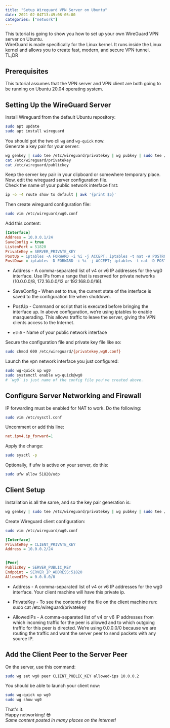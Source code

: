 ```yaml
---
title: "Setup Wireguard VPN Server on Ubuntu"
date: 2021-02-04T13:49:08-05:00
categories: ["network"]
---
```

This tutorial is going to show you how to set up your own WireGuard VPN server on Ubuntu.  
WireGuard is made specifically for the Linux kernel. It runs inside the Linux kernel and allows you to create fast, modern, and secure VPN tunnel.  
TL;DR  

## Prerequisites

This tutorial assumes that the VPN server and VPN client are both going to be running on Ubuntu 20.04 operating system.  

## Setting Up the WireGuard Server

Install Wireguard from the default Ubuntu repository:

```bash
sudo apt update
sudo apt install wireguard
```

You should got the two cli `wg` and `wg-quick` now.  
Generate a key pair for your server:

```bash
wg genkey | sudo tee /etc/wireguard/privatekey | wg pubkey | sudo tee /etc/wireguard/publickey
cat /etc/wireguard/privatekey
cat /etc/wireguard/publickey
```

Keep the server key pair in your clipboard or somewhere temporary place.  
Now, edit the wireguard server configuration file.  
Check the name of your public network interface first:

```bash
ip -o -4 route show to default | awk '{print $5}'
```

Then create wireguard configuration file:

```bash
sudo vim /etc/wireguard/wg0.conf
```

Add this content:

```ini
[Interface]
Address = 10.0.0.1/24
SaveConfig = true
ListenPort = 51820
PrivateKey = SERVER_PRIVATE_KEY
PostUp = iptables -A FORWARD -i %i -j ACCEPT; iptables -t nat -A POSTROUTING -o eth0 -j MASQUERADE
PostDown = iptables -D FORWARD -i %i -j ACCEPT; iptables -t nat -D POSTROUTING -o eth0 -j MASQUERADE
```

* Address - A comma-separated list of v4 or v6 IP addresses for the wg0 interface. Use IPs from a range that is reserved for private networks (10.0.0.0/8, 172.16.0.0/12 or 192.168.0.0/16).

* SaveConfig - When set to true, the current state of the interface is saved to the configuration file when shutdown.

* PostUp - Command or script that is executed before bringing the interface up. In above configuration, we’re using iptables to enable masquerading. This allows traffic to leave the server, giving the VPN clients access to the Internet.

* `eth0` - Name of your public network interface


Secure the configuration file and private key file like so:

```bash
sudo chmod 600 /etc/wireguard/{privatekey,wg0.conf}
```

Launch the vpn network interface you just configured:

```bash
sudo wg-quick up wg0
sudo systemctl enable wg-quick@wg0
# `wg0` is just name of the config file you've created above.
```

## Configure Server Networking and Firewall

IP forwarding must be enabled for NAT to work. Do the following:

```bash
sudo vim /etc/sysctl.conf
```

Uncomment or add this line:

```ini
net.ipv4.ip_forward=1
```

Apply the change:

```bash
sudo sysctl -p
```

Optionally, if ufw is active on your server, do this:

```bash
sudo ufw allow 51820/udp
```

## Client Setup

Installation is all the same, and so the key pair generation is:

```bash
wg genkey | sudo tee /etc/wireguard/privatekey | wg pubkey | sudo tee /etc/wireguard/publickey
```

Create Wireguard client configuration:

```bash
sudo vim /etc/wireguard/wg0.conf
```

```ini
[Interface]
PrivateKey = CLIENT_PRIVATE_KEY
Address = 10.0.0.2/24


[Peer]
PublicKey = SERVER_PUBLIC_KEY
Endpoint = SERVER_IP_ADDRESS:51820
AllowedIPs = 0.0.0.0/0
```

* Address - A comma-separated list of v4 or v6 IP addresses for the wg0 interface. Your client machine will have this private ip.

* PrivateKey - To see the contents of the file on the client machine run: sudo cat /etc/wireguard/privatekey

* AllowedIPs - A comma-separated list of v4 or v6 IP addresses from which incoming traffic for the peer is allowed and to which outgoing traffic for this peer is directed. We’re using 0.0.0.0/0 because we are routing the traffic and want the server peer to send packets with any source IP.

## Add the Client Peer to the Server Peer

On the server, use this command:

```bash
sudo wg set wg0 peer CLIENT_PUBLIC_KEY allowed-ips 10.0.0.2
```

You should be able to launch your client now:

```bash
sudo wg-quick up wg0
sudo wg show wg0
```

That's it.  
Happy networking! 😎  
*Same content posted in many places on the internet!*
